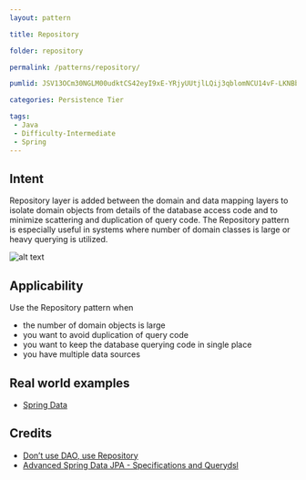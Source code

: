 ```yaml
---
layout: pattern

title: Repository

folder: repository

permalink: /patterns/repository/

pumlid: JSV13OCm30NGLM00udktCS42eyI9xE-YRjyUUtjlLQij3qblomNCU14vF-LKNBbdYDTX44EfevEsV1ZiTFERjqD2Jzic0-8Mr3b-89SvGZ7yGuBwrvBUoypUlW00

categories: Persistence Tier

tags:
 - Java
 - Difficulty-Intermediate
 - Spring
---
```


## Intent
Repository layer is added between the domain and data mapping
layers to isolate domain objects from details of the database access code and
to minimize scattering and duplication of query code. The Repository pattern is
especially useful in systems where number of domain classes is large or heavy
querying is utilized.

![alt text](./etc/repository.png "Repository")

## Applicability
Use the Repository pattern when

* the number of domain objects is large
* you want to avoid duplication of query code
* you want to keep the database querying code in single place
* you have multiple data sources

## Real world examples

* [Spring Data](http://projects.spring.io/spring-data/)

## Credits

* [Don’t use DAO, use Repository](http://thinkinginobjects.com/2012/08/26/dont-use-dao-use-repository/)
* [Advanced Spring Data JPA - Specifications and Querydsl](https://spring.io/blog/2011/04/26/advanced-spring-data-jpa-specifications-and-querydsl/)
